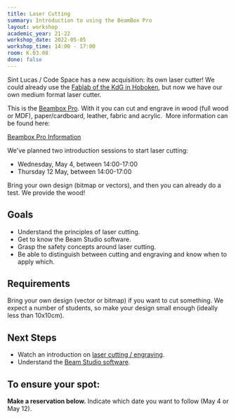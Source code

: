 ```yaml
---
title: Laser Cutting
summary: Introduction to using the BeamBox Pro
layout: workshop
academic_year: 21-22
workshop_date: 2022-05-05
workshop_time: 14:00 - 17:00
room: K.03.08
done: false
---
```


Sint Lucas / Code Space has a new acquisition: its own laser cutter! We could already use the [Fablab of the KdG in Hoboken](https://fablabkdg.be/), but now we have our own medium format laser cutter.

This is the [Beambox Pro](https://www.fluxlasers.com/products/beambox-pro/). With it you can cut and engrave in wood (full wood or MDF), paper/cardboard, leather, fabric and acrylic.  More information can be found here:

[Beambox Pro Information](https://www.fluxlasers.com/products/beambox-pro/)

We've planned two introduction sessions to start laser cutting:

- Wednesday, May 4, between 14:00-17:00
- Thursday 12 May, between 14:00-17:00

Bring your own design (bitmap or vectors), and then you can already do a test. We provide the wood!

## Goals

- Understand the principles of laser cutting.
- Get to know the Beam Studio software.
- Grasp the safety concepts around laser cutting.
- Be able to distinguish between cutting and engraving and know when to apply which.

## Requirements

Bring your own design (vector or bitmap) if you want to cut something. We expect a number of students, so make your design small enough (ideally less than 10x10cm).

## Next Steps

- Watch an introduction on [laser cutting / engraving](https://www.youtube.com/watch?v=sdACSB8GH3Y).
- Understand the [Beam Studio software](https://www.youtube.com/playlist?list=PL97IZXQ17KZ-E4Hz-AmUcVMxzaK7F1izy).

## To ensure your spot:

**Make a reservation below.** Indicate which date you want to follow (May 4 or May 12).
